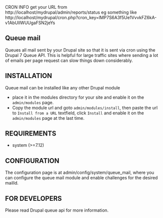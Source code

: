 CRON INFO get your URL from http://localhost/mydrupal/admin/reports/status
eg something like http://localhost/mydrupal/cron.php?cron_key=lMP7S6A3f5Ue1VvvkFZ6kA-v1AbUIlWUUgaFSN2jeYs





Queue mail
----------
Queues all mail sent by your Drupal site so that it is sent via cron
using the Drupal 7 Queue API. This is helpful for large traffic sites where
sending a lot of emails per page request can slow things down considerably.

INSTALLATION
------------

Queue mail can be installed like any other Drupal module
- place it in the modules directory for your site and enable it on the `admin/modules` page.
- Copy the module url and goto `admin/modules/install`, then paste
 the url to `Install from a URL` textfield, click `Install` and enable it on the
 `admin/modules` page at the last time.

REQUIREMENTS
------------

* system (>=7.12)

CONFIGURATION
-------------

The configuration page is at admin/config/system/queue_mail,
where you can configure the queue mail module
and enable challenges for the desired mailId.

FOR DEVELOPERS
--------------

Please read Drupal queue api for more information.
